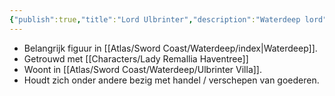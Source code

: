 ```yaml
---
{"publish":true,"title":"Lord Ulbrinter","description":"Waterdeep lord","created":"2025-07-21T19:14:15.046+02:00","modified":"2025-07-22T23:36:44.508+02:00","published":"2025-07-22T23:36:44.508+02:00","cssclasses":""}
---
```


* Belangrijk figuur in [[Atlas/Sword Coast/Waterdeep/index\|Waterdeep]].
* Getrouwd met [[Characters/Lady Remallia Haventree]] 
* Woont in [[Atlas/Sword Coast/Waterdeep/Ulbrinter Villa]].
* Houdt zich onder andere bezig met handel / verschepen van goederen.

